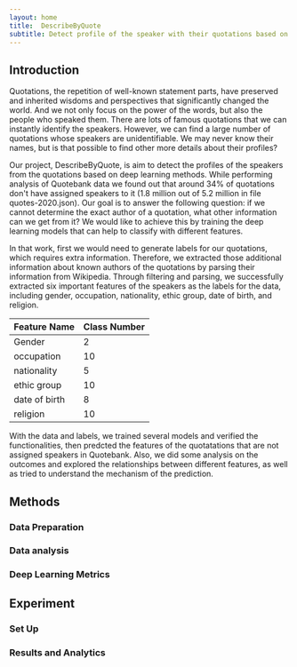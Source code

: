 ```yaml
---
layout: home
title:  DescribeByQuote
subtitle: Detect profile of the speaker with their quotations based on deep learning
---
```



## Introduction

Quotations, the repetition of well-known statement parts, have preserved and inherited wisdoms and perspectives 
that significantly changed the world. And we not only focus on the power of the words, but also the people who speaked 
them. There are lots of famous quotations that we can instantly identify the speakers. However, we can find a large 
number of quotations whose speakers are unidentifiable. We may never know their names, but is that possible to find 
other more details about their profiles? 

Our project, DescribeByQuote, is aim to detect the profiles of the speakers from the quotations based on deep learning
methods. While performing analysis of Quotebank data we found out that around 34% of quotations don't have assigned 
speakers to it (1.8 million out of 5.2 million in file quotes-2020.json). Our goal is to answer the following question: 
if we cannot determine the exact author of a quotation, what other information can we get from it? We would like to 
achieve this by training the deep learning models that can help to classify with different features.

In that work, first we would need to generate labels for our quotations, which requires extra information. Therefore, we extracted those additional information about known authors of the quotations by parsing their information from Wikipedia. Through filtering and parsing, we successfully extracted six important features of the speakers as the labels for the data, including gender, occupation, nationality, ethic group, date of birth, and religion. 

| Feature Name | Class Number| 
|:-----| :-----|
| Gender | 2|
|occupation| 10|
|nationality| 5|
|ethic group| 10|
|date of birth| 8|
|religion| 10|


With the data and labels, we trained several models and verified the functionalities, then predcted the features of the 
quotatations that are not assigned speakers in Quotebank. Also, we did some analysis on the outcomes and explored the 
relationships between different features, as well as tried to understand the mechanism of the prediction.

## Methods 

### Data Preparation

### Data analysis

### Deep Learning Metrics

## Experiment

### Set Up

### Results and Analytics